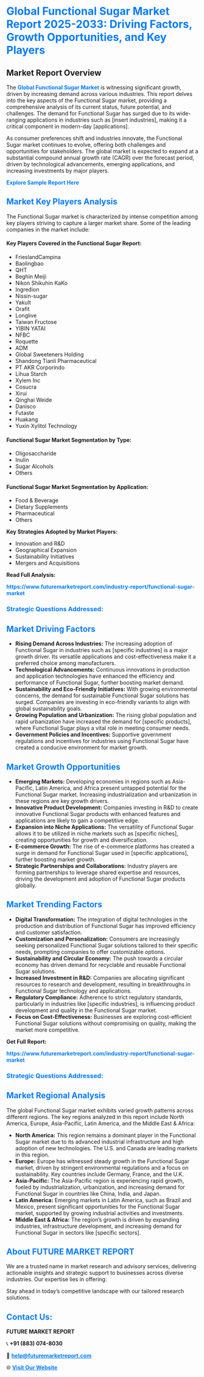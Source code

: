 <h1 style="color: #007BFF;">Global Functional Sugar Market Report 2025-2033: Driving Factors, Growth Opportunities, and Key Players</h1>

<section id="overview">
<h2>Market Report Overview</h2>
<p>The <a href="https://www.futuremarketreport.com/industry-report/functional-sugar-market" style="color: #007BFF; text-decoration: none;"><strong>Global Functional Sugar Market</strong></a> is witnessing significant growth, driven by increasing demand across various industries. This report delves into the key aspects of the Functional Sugar market, providing a comprehensive analysis of its current status, future potential, and challenges. The demand for Functional Sugar has surged due to its wide-ranging applications in industries such as [insert industries], making it a critical component in modern-day [applications].</p>
<p>As consumer preferences shift and industries innovate, the Functional Sugar market continues to evolve, offering both challenges and opportunities for stakeholders. The global market is expected to expand at a substantial compound annual growth rate (CAGR) over the forecast period, driven by technological advancements, emerging applications, and increasing investments by major players.</p>
</section>

<section id="overview">
<p><a href="https://www.futuremarketreport.com/request-sample/reportId=28014" style="color: #007BFF; text-decoration: none;"><strong>Explore Sample Report Here</strong></a></p>
</section>

<section id="key-players">
<h2 style="color: #007BFF;">Market Key Players Analysis</h2>
<p>The Functional Sugar market is characterized by intense competition among key players striving to capture a larger market share. Some of the leading companies in the market include:</p>
<h4>Key Players Covered in the Functional Sugar Report:</h4>
<ul><li>FrieslandCampina</li><li>Baolingbao</li><li>QHT</li><li>Beghin Meiji</li><li>Nikon Shikuhin KaKo</li><li>Ingredion</li><li>Nissin-sugar</li><li>Yakult</li><li>Orafit</li><li>Longlive</li><li>Taiwan Fructose</li><li>YIBIN YATAI</li><li>NFBC</li><li>Roquette</li><li>ADM</li><li>Global Sweeteners Holding</li><li>Shandong Tianli Pharmaceutical</li><li>PT AKR Corporindo</li><li>Lihua Starch</li><li>Xylem Inc</li><li>Cosucra</li><li>Xirui</li><li>Qinghai Weide</li><li>Danisco</li><li>Futaste</li><li>Huakang</li><li>Yuxin Xylitol Technology</li></ul>
<h4>Functional Sugar Market Segmentation by Type:</h4>
<ul><li>Oligosaccharide</li><li>Inulin</li><li>Sugar Alcohols</li><li>Others</li></ul>

<h4>Functional Sugar Market Segmentation by Application:</h4>
<ul><li>Food &amp; Beverage</li><li>Dietary Supplements</li><li>Pharmaceutical</li><li>Others</li></ul>
<p><strong>Key Strategies Adopted by Market Players:</strong></p>
<ul>
<li>Innovation and R&D</li>
<li>Geographical Expansion</li>
<li>Sustainability Initiatives</li>
<li>Mergers and Acquisitions</li>
</ul>
</section>

<section>
<p><strong>Read Full Analysis: </strong></p><a href="https://www.futuremarketreport.com/industry-report/functional-sugar-market" style="color: #007BFF; text-decoration: none;"><strong>https://www.futuremarketreport.com/industry-report/functional-sugar-market</strong></a>
<h3 style="color: #007BFF;">Strategic Questions Addressed:</h3>
</section>

<section id="driving-factors">
<h2 style="color: #007BFF;">Market Driving Factors</h2>
<ul>
<li><strong>Rising Demand Across Industries:</strong> The increasing adoption of Functional Sugar in industries such as [specific industries] is a major growth driver. Its versatile applications and cost-effectiveness make it a preferred choice among manufacturers.</li>
<li><strong>Technological Advancements:</strong> Continuous innovations in production and application technologies have enhanced the efficiency and performance of Functional Sugar, further boosting market demand.</li>
<li><strong>Sustainability and Eco-Friendly Initiatives:</strong> With growing environmental concerns, the demand for sustainable Functional Sugar solutions has surged. Companies are investing in eco-friendly variants to align with global sustainability goals.</li>
<li><strong>Growing Population and Urbanization:</strong> The rising global population and rapid urbanization have increased the demand for [specific products], where Functional Sugar plays a vital role in meeting consumer needs.</li>
<li><strong>Government Policies and Incentives:</strong> Supportive government regulations and incentives for industries using Functional Sugar have created a conducive environment for market growth.</li>
</ul>
</section>

<section id="growth-opportunities">
<h2 style="color: #007BFF;">Market Growth Opportunities</h2>
<ul>
<li><strong>Emerging Markets:</strong> Developing economies in regions such as Asia-Pacific, Latin America, and Africa present untapped potential for the Functional Sugar market. Increasing industrialization and urbanization in these regions are key growth drivers.</li>
<li><strong>Innovative Product Development:</strong> Companies investing in R&D to create innovative Functional Sugar products with enhanced features and applications are likely to gain a competitive edge.</li>
<li><strong>Expansion into Niche Applications:</strong> The versatility of Functional Sugar allows it to be utilized in niche markets such as [specific niches], creating opportunities for growth and diversification.</li>
<li><strong>E-commerce Growth:</strong> The rise of e-commerce platforms has created a surge in demand for Functional Sugar used in [specific applications], further boosting market growth.</li>
<li><strong>Strategic Partnerships and Collaborations:</strong> Industry players are forming partnerships to leverage shared expertise and resources, driving the development and adoption of Functional Sugar products globally.</li>
</ul>
</section>

<section id="trending-factors">
<h2 style="color: #007BFF;">Market Trending Factors</h2>
<ul>
<li><strong>Digital Transformation:</strong> The integration of digital technologies in the production and distribution of Functional Sugar has improved efficiency and customer satisfaction.</li>
<li><strong>Customization and Personalization:</strong> Consumers are increasingly seeking personalized Functional Sugar solutions tailored to their specific needs, prompting companies to offer customizable options.</li>
<li><strong>Sustainability and Circular Economy:</strong> The push towards a circular economy has driven demand for recyclable and reusable Functional Sugar solutions.</li>
<li><strong>Increased Investment in R&D:</strong> Companies are allocating significant resources to research and development, resulting in breakthroughs in Functional Sugar technology and applications.</li>
<li><strong>Regulatory Compliance:</strong> Adherence to strict regulatory standards, particularly in industries like [specific industries], is influencing product development and quality in the Functional Sugar market.</li>
<li><strong>Focus on Cost-Effectiveness:</strong> Businesses are exploring cost-efficient Functional Sugar solutions without compromising on quality, making the market more competitive.</li>
</ul>
</section>

<section>
<p><strong>Get Full Report: </strong></p><a href="https://www.futuremarketreport.com/industry-report/functional-sugar-market" style="color: #007BFF; text-decoration: none;"><strong>https://www.futuremarketreport.com/industry-report/functional-sugar-market</strong></a>
<h3 style="color: #007BFF;">Strategic Questions Addressed:</h3>
</section>


<section id="regional-analysis">
<h2 style="color: #007BFF;">Market Regional Analysis</h2>
<p>The global Functional Sugar market exhibits varied growth patterns across different regions. The key regions analyzed in this report include North America, Europe, Asia-Pacific, Latin America, and the Middle East & Africa:</p>
<ul>
<li><strong>North America:</strong> This region remains a dominant player in the Functional Sugar market due to its advanced industrial infrastructure and high adoption of new technologies. The U.S. and Canada are leading markets in this region.</li>
<li><strong>Europe:</strong> Europe has witnessed steady growth in the Functional Sugar market, driven by stringent environmental regulations and a focus on sustainability. Key countries include Germany, France, and the U.K.</li>
<li><strong>Asia-Pacific:</strong> The Asia-Pacific region is experiencing rapid growth, fueled by industrialization, urbanization, and increasing demand for Functional Sugar in countries like China, India, and Japan.</li>
<li><strong>Latin America:</strong> Emerging markets in Latin America, such as Brazil and Mexico, present significant opportunities for the Functional Sugar market, supported by growing industrial activities and investments.</li>
<li><strong>Middle East & Africa:</strong> The region’s growth is driven by expanding industries, infrastructure development, and increasing demand for Functional Sugar in sectors like [specific sectors].</li>
</ul>
</section>

<footer>
<h2 style="color: #007BFF;">About FUTURE MARKET REPORT</h2>
<p>We are a trusted name in market research and advisory services, delivering actionable insights and strategic support to businesses across diverse industries. Our expertise lies in offering:</p>

<p>Stay ahead in today’s competitive landscape with our tailored research solutions.</p>

<h2 style="color: #007BFF;">Contact Us:</h2>
<p><strong>FUTURE MARKET REPORT</strong></p>
<p>📞 <strong>+91 (883) 074-8030</strong></p>
<p>📧 <strong><a href="mailto:help@futuremarketreport.com" style="color: #007BFF;">help@futuremarketreport.com</a></strong></p>
<p>🌐 <strong><a href="https://www.futuremarketreport.com/" style="color: #007BFF;">Visit Our Website</a></strong></p>
</footer>